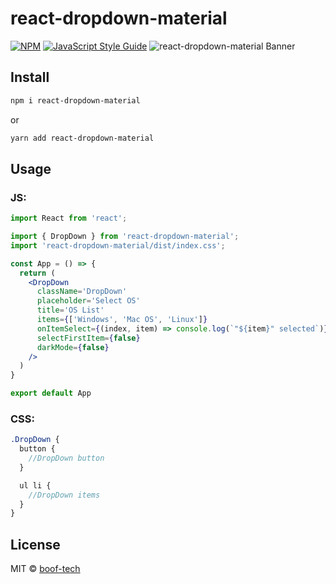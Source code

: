 # react-dropdown-material

>

[![NPM](https://img.shields.io/npm/v/react-dropdown-material.svg)](https://www.npmjs.com/package/react-dropdown-material) [![JavaScript Style Guide](https://img.shields.io/badge/code_style-standard-brightgreen.svg)](https://standardjs.com)
![react-dropdown-material Banner](https://user-images.githubusercontent.com/76048512/117666796-7c746100-b1b9-11eb-9df3-6accfbbacfeb.png)


## Install

```bash
npm i react-dropdown-material
```
or
```bash
yarn add react-dropdown-material
```

## Usage

### JS:

```jsx
import React from 'react';

import { DropDown } from 'react-dropdown-material';
import 'react-dropdown-material/dist/index.css';

const App = () => {
  return (
    <DropDown
      className='DropDown'
      placeholder='Select OS'
      title='OS List'
      items={['Windows', 'Mac OS', 'Linux']}
      onItemSelect={(index, item) => console.log(`"${item}" selected`)}
      selectFirstItem={false}
      darkMode={false}
    />
  )
}

export default App
```

### CSS:

```scss
.DropDown {
  button {
    //DropDown button
  }

  ul li {
    //DropDown items
  }
}
```

## License

MIT © [boof-tech](https://github.com/boof-tech)
